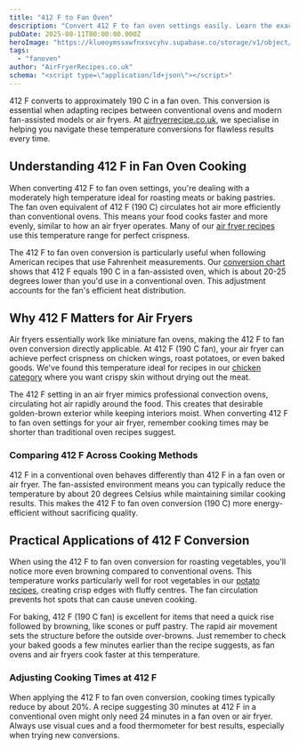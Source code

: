 ```yaml
---
title: "412 F to Fan Oven"
description: "Convert 412 F to fan oven settings easily. Learn the exact temperature conversion for air fryers and fan ovens with our simple guide."
pubDate: 2025-08-11T00:00:00.000Z
heroImage: "https://klueoymssxwfnxsvcyhv.supabase.co/storage/v1/object/public/md/412-f-to-fan-oven-81271d0c.png"
tags:
  - "fanoven"
author: "AirFryerRecipes.co.uk"
schema: "<script type=\"application/ld+json\"></script>"
---
```


<p>412 F converts to approximately 190 C in a fan oven. This conversion is essential when adapting recipes between conventional ovens and modern fan-assisted models or air fryers. At <a href=https://www.airfryerrecipe.co.uk>airfryerrecipe.co.uk</a>, we specialise in helping you navigate these temperature conversions for flawless results every time.</p>

<h2>Understanding 412 F in Fan Oven Cooking</h2>
<p>When converting 412 F to fan oven settings, you're dealing with a moderately high temperature ideal for roasting meats or baking pastries. The fan oven equivalent of 412 F (190 C) circulates hot air more efficiently than conventional ovens. This means your food cooks faster and more evenly, similar to how an air fryer operates. Many of our <a href=https://www.airfryerrecipe.co.uk/recipes>air fryer recipes</a> use this temperature range for perfect crispness.</p>
<p>The 412 F to fan oven conversion is particularly useful when following American recipes that use Fahrenheit measurements. Our <a href=https://www.airfryerrecipe.co.uk/air-fryer-conversion-chart>conversion chart</a> shows that 412 F equals 190 C in a fan-assisted oven, which is about 20-25 degrees lower than you'd use in a conventional oven. This adjustment accounts for the fan's efficient heat distribution.</p>

<h2>Why 412 F Matters for Air Fryers</h2>
<p>Air fryers essentially work like miniature fan ovens, making the 412 F to fan oven conversion directly applicable. At 412 F (190 C fan), your air fryer can achieve perfect crispness on chicken wings, roast potatoes, or even baked goods. We've found this temperature ideal for recipes in our <a href=https://www.airfryerrecipe.co.uk/recipe-category/chicken>chicken category</a> where you want crispy skin without drying out the meat.</p>
<p>The 412 F setting in an air fryer mimics professional convection ovens, circulating hot air rapidly around the food. This creates that desirable golden-brown exterior while keeping interiors moist. When converting 412 F to fan oven settings for your air fryer, remember cooking times may be shorter than traditional oven recipes suggest.</p>

<h3>Comparing 412 F Across Cooking Methods</h3>
<p>412 F in a conventional oven behaves differently than 412 F in a fan oven or air fryer. The fan-assisted environment means you can typically reduce the temperature by about 20 degrees Celsius while maintaining similar cooking results. This makes the 412 F to fan oven conversion (190 C) more energy-efficient without sacrificing quality.</p>

<h2>Practical Applications of 412 F Conversion</h2>
<p>When using the 412 F to fan oven conversion for roasting vegetables, you'll notice more even browning compared to conventional ovens. This temperature works particularly well for root vegetables in our <a href=https://www.airfryerrecipe.co.uk/recipe-category/potatoes>potato recipes</a>, creating crisp edges with fluffy centres. The fan circulation prevents hot spots that can cause uneven cooking.</p>
<p>For baking, 412 F (190 C fan) is excellent for items that need a quick rise followed by browning, like scones or puff pastry. The rapid air movement sets the structure before the outside over-browns. Just remember to check your baked goods a few minutes earlier than the recipe suggests, as fan ovens and air fryers cook faster at this temperature.</p>

<h3>Adjusting Cooking Times at 412 F</h3>
<p>When applying the 412 F to fan oven conversion, cooking times typically reduce by about 20%. A recipe suggesting 30 minutes at 412 F in a conventional oven might only need 24 minutes in a fan oven or air fryer. Always use visual cues and a food thermometer for best results, especially when trying new conversions.</p>